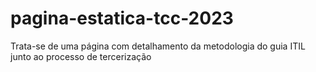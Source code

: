 # pagina-estatica-tcc-2023
Trata-se de uma página com detalhamento da metodologia do guia ITIL junto ao processo de tercerização
